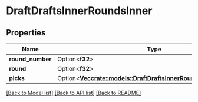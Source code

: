 # DraftDraftsInnerRoundsInner

## Properties

Name | Type | Description | Notes
------------ | ------------- | ------------- | -------------
**round_number** | Option<**f32**> |  | [optional]
**round** | Option<**f32**> |  | [optional]
**picks** | Option<[**Vec<crate::models::DraftDraftsInnerRoundsInnerPicksInner>**](Draft_drafts_inner_rounds_inner_picks_inner.md)> |  | [optional]

[[Back to Model list]](../README.md#documentation-for-models) [[Back to API list]](../README.md#documentation-for-api-endpoints) [[Back to README]](../README.md)


